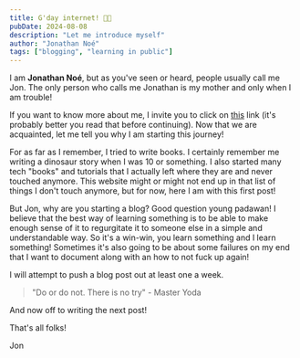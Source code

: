 ```yaml
---
title: G'day internet! 👋🏻
pubDate: 2024-08-08
description: "Let me introduce myself"
author: "Jonathan Noé"
tags: ["blogging", "learning in public"]
---
```


I am **Jonathan Noé**, but as you've seen or heard, people usually call me Jon. The only person who calls me Jonathan is my mother and only when I am trouble!

If you want to know more about me, I invite you to click on [this](https://www.youtube.com/watch?v=dQw4w9WgXcQ) link (it's probably better you read that before continuing). Now that we are acquainted, let me tell you why I am starting this journey!

For as far as I remember, I tried to write books. I certainly remember me writing a dinosaur story when I was 10 or something. I also started many tech "books" and tutorials that I actually left where they are and never touched anymore. This website might or might not end up in that list of things I don't touch anymore, but for now, here I am with this first post!

But Jon, why are you starting a blog? Good question young padawan! I believe that the best way of learning something is to be able to make enough sense of it to regurgitate it to someone else in a simple and understandable way. So it's a win-win, you learn something and I learn something! Sometimes it's also going to be about some failures on my end that I want to document along with an how to not fuck up again!

I will attempt to push a blog post out at least one a week.

> "Do or do not. There is no try" - Master Yoda

And now off to writing the next post!

That's all folks!

Jon
